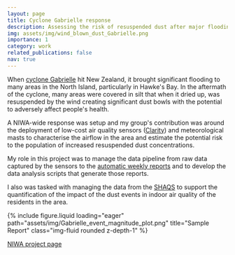 ```yaml
---
layout: page
title: Cyclone Gabrielle response
description: Assessing the risk of resuspended dust after major flooding events.
img: assets/img/wind_blown_dust_Gabrielle.png
importance: 1
category: work
related_publications: false
nav: true
---
```


When [cyclone Gabrielle](https://en.wikipedia.org/wiki/Cyclone_Gabrielle) hit New Zealand, it brought significant flooding to many areas in the North Island, particularly in Hawke's Bay. In the aftermath of the cyclone, many areas were covered in silt that when it dried up, was resuspended by the wind creating significant dust bowls with the potential to adversely affect people's health.

A NIWA-wide response was setup and my group's contribution was around the deployment of low-cost air quality sensors ([Clarity](https://clarity.io)) and meteorological masts to characterise the airflow in the area and estimate the potential risk to the population of increased resuspended dust concentrations.

My role in this project was to manage the data pipeline from raw data captured by the sensors to the [automatic weekly reports](http://caw-data.wikidot.com/dust-events-hawkesbay) and to develop the data analysis scripts that generate those reports.

I also was tasked with managing the data from the [SHAQS](../ClearTheAir) to support the quantification of the impact of the dust events in indoor air quality of the residents in the area.

{% include figure.liquid loading="eager" path="assets/img/Gabrielle_event_magnitude_plot.png" title="Sample Report" class="img-fluid rounded z-depth-1" %} 


[NIWA project page](https://niwa.co.nz/atmosphere/air-quality/assessing-post-cyclone-air-quality-across-tairawhiti-and-hawkes-bay)
